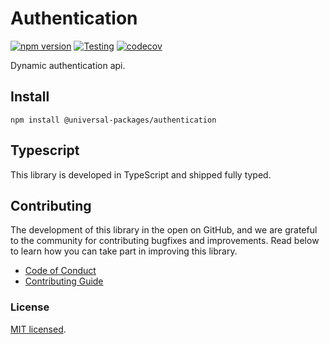 # Authentication

[![npm version](https://badge.fury.io/js/@universal-packages%2Fauthentication.svg)](https://www.npmjs.com/package/@universal-packages/authentication)
[![Testing](https://github.com/universal-packages/universal-authentication/actions/workflows/testing.yml/badge.svg)](https://github.com/universal-packages/universal-authentication/actions/workflows/testing.yml)
[![codecov](https://codecov.io/gh/universal-packages/universal-authentication/branch/main/graph/badge.svg?token=CXPJSN8IGL)](https://codecov.io/gh/universal-packages/universal-authentication)

Dynamic authentication api.

## Install

```shell
npm install @universal-packages/authentication
```

## Typescript

This library is developed in TypeScript and shipped fully typed.

## Contributing

The development of this library in the open on GitHub, and we are grateful to the community for contributing bugfixes and improvements. Read below to learn how you can take part in improving this library.

- [Code of Conduct](./CODE_OF_CONDUCT.md)
- [Contributing Guide](./CONTRIBUTING.md)

### License

[MIT licensed](./LICENSE).
